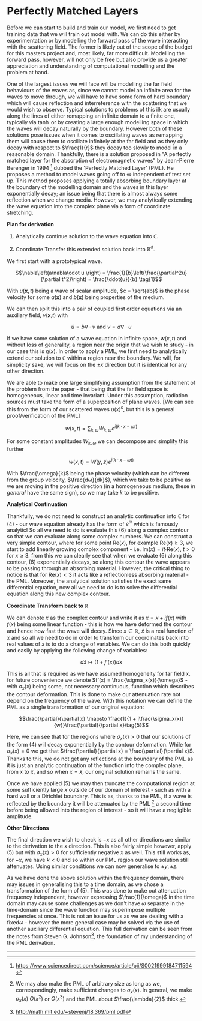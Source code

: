 
Perfectly Matched Layers
=======================

  

Before we can start to build and train our model, we first need to get training data that we will train out model with. We can do this either by experimentation or by modelling the forward pass of the wave interacting with the scattering field. The former is likely out of the scope of the budget for this masters project and, most likely, far more difficult. Modelling the forward pass, however, will not only be free but also provide us a greater appreciation and understanding of computational modelling and the problem at hand.

  

One of the largest issues we will face will be modelling the far field behaviours of the waves as, since we cannot model an infinite area for the waves to move through, we will have to have some form of hard boundary which will cause reflection and interreference with the scattering that we would wish to observe. Typical solutions to problems of this ilk are usually along the lines of either remapping an infinite domain to a finite one, typically via $\tanh$ or by creating a large enough modelling space in which the waves will decay naturally by the boundary. However both of these solutions pose issues when it comes to oscillating waves as remapping them will cause them to oscillate infinitely at the far field and as they only decay with respect to $\frac{1}{r}$ they decay too slowly to model in a reasonable domain. Thankfully, there is a solution proposed in "A perfectly matched layer for the absorption of electromagnetic waves" by Jean-Pierre Berenger in 1994 [^1] dubbed the 'Perfectly Matched Layer' (PML). He proposes a method to model waves going off to $\infty$ independent of test set up. This method proposes applying a totally absorbing boundary layer at the boundary of the modelling domain and the waves in this layer exponentially decay; an issue being that there is almost always some reflection when we change media. However, we may analytically extending the wave equation into the complex plane via a form of coordinate stretching.

  

**Plan for derivation**

1. Analytically continue solution to the wave equation into $\mathbb{C}$.

2. Coordinate Transfer this extended solution back into $\mathbb{R}^d$.

  

We first start with a prototypical wave.

  

$$\nabla\left(a\nabla\cdot u \right) = \frac{1}{b}\left(\frac{\partial^2u}{\partial t^2}\right) = \frac{\ddot{u}}{b} \tag{1}$$

  

With $u($**x**$,t)$ being a wave of scalar amplitude, $c = \sqrt{ab}$ is the phase velocity for some $a($**x**$)$ and $b($**x**$)$ being properties of the medium.

  

We can then split this into a pair of coupled first order equations via an auxiliary field, $v($**x**,$t)$ with

  

$$\dot{u} = b\nabla\cdot  v\tag{2} \text{ and }v = a\nabla\cdot u$$

  

If we have some solution of a wave equation in infinite space, $w(x,t)$ and without loss of generality, a region near the origin that we wish to study - in our case this is $\eta(x)$. In order to apply a PML, we first need to analytically extend our solution to $\mathbb{C}$ within a region near the boundary. We will, for simplicity sake, we will focus on the $\pm x$ direction but it is identical for any other direction.

  

We are able to make one large simplifying assumption from the statement of the problem from the paper - that being that the far field space is homogeneous, linear and time invariant. Under this assumption, radiation sources must take the form of a superposition of plane waves. [We can see this from the form of our scattered waves $u(x)^s$, but this is a general proof/verification of the PML]

  

$$w(x,t) = \sum_{k,\omega}W_{k,\omega}e^{i(k\cdot  x - \omega t)}\tag{3}$$

  

For some constant amplitudes $W_{k,\omega}$ we can decompose and simplify this further

  

$$w(x,t) = W(y,z)e^{i(k\cdot x - \omega t)}\tag{4}$$

  

With $\frac{\omega}{k}$ being the phase velocity (which can be different from the group velocity, $\frac{dω}{dk}$), which we take to be positive as we are moving in the positive direction (in a homogeneous medium, these *in general* have the same sign), so we may take $k$ to be positive.

  

**Analytical Continuation**

  

Thankfully, we do not need to construct an analytic continuation into $\mathbb{C}$ for $(4)$ - our wave equation already has the form of $e^{ix}$ which is famously analytic! So all we need to do is evaluate this $(6)$ along a complex contour so that we can evaluate along some complex numbers. We can construct a very simple contour, where for some point Re$(x)$, for example Re$(x) \geq 3$, we start to add linearly growing complex component - i.e. Im$(x) = it\cdot$Re$(x)$, $t > 0$ for $x \geq 3$. from this we can clearly see that when we evaluate $(6)$ along this contour, $(6)$ exponentially decays, so along this contour the wave appears to be passing through an absorbing material. However, the critical thing to notice is that for Re$(x) < 3$ it acts like a reflectionless absorbing material - the PML. Moreover, the analytical solution satisfies the exact same differential equation, now all we need to do is to solve the differential equation along this new complex contour.

**Coordinate Transform back to $\mathbb{R}$**

We can denote $\tilde{x}$ as the complex contour and write it as $\tilde{x} = x + if(x)$ with $f(x)$ being some linear function - this is how we have deformed the contour and hence how fast the wave will decay. Since $x\in\mathbb{R}$, $\tilde{x}$ is a real function of $x$ and so all we need to do in order to transform our coordinates back into real values of $x$ is to do a change of variables. We can do this both quickly and easily by applying the following change of variables: 

$$d\tilde{x} \mapsto \left(1+f'(x)\right)dx$$

This is all that is required as we have assumed homogeneity for far field $x$. for future convenience we denote $f'(x) = \frac{\sigma_x(x)}{\omega}$ - with $\sigma_x(x)$ being some, not necessary continuous, function which describes the contour deformation. This is done to make our attenuation rate not depend on the frequency of the wave. With this notation we can define the PML as a single transformation of our original equation:

$$\frac{\partial}{\partial x} \mapsto \frac{1}{1 + i\frac{\sigma_x(x)}{w}}\frac{\partial}{\partial x}\tag{5}$$

Here, we can see that for the regions where $\sigma_x(x) > 0$ that our solutions of the form (4) will decay exponentially by the contour deformation. While for $\sigma_x(x) = 0$ we get that $\frac{\partial}{\partial x}  = \frac{\partial}{\partial x}$. Thanks to this, we do not get any reflections at the boundary of the PML as it is just an analytic continuation of the function into the complex plane, from $x$ to $\tilde{x}$, and so when $x = \tilde{x}$, our original solution remains the same.

Once we have applied $(5)$ we may then truncate the computational region at some sufficiently large $x$ outside of our domain of interest - such as with a hard wall or a Dirichlet boundary. This is as, thanks to the PML, if a wave is reflected by the boundary it will be attenuated by the PML [^2] a second time before being allowed into the region of interest - so it will have a negligible amplitude. 

**Other Directions**

The final direction we wish to check is $-x$ as all other directions are similar to the derivation to the $x$ direction. This is also fairly simple however, apply $(5)$ but with $\sigma_x(x) > 0$ for sufficiently negative $x$ as well. This still works as, for $-x$, we have $k<0$  and so within our PML region our wave solution still attenuates. Using similar conditions we can now generalise to $\pm y, \pm z$.

As we have done the above solution within the frequency domain, there may issues in generalising this to a time domain, as we chose a transformation of the form of $(5)$. This was done to make out attenuation frequency independent, however expressing $\frac{1}{\omega}$ in the time domain may cause some challenges as we don't have $\omega$ separate in the time-domain since the wave function may superimpose multiple frequencies at once. This is not an issue for us as we are dealing with a fixed$\omega$ - however the more general case may be solved via the use of another auxiliary differential equation. This full derivation can be seen from the notes from Steven G. Johnson[^3], the foundation of my understanding of the PML derivation.

-------

[^1]: https://www.sciencedirect.com/science/article/pii/S0021999184711594

[^2]: We may also make the PML of arbitrary size as long as we, correspondingly, make sufficient changes to $\sigma_x(x)$. In general, we make $\sigma_x(x)$ $O(x^2)$ or $O(x^3)$ and the PML about $\frac{\lambda}{2}$ thick. 

[^3]: http://math.mit.edu/~stevenj/18.369/pml.pdf
